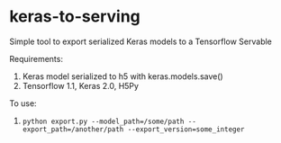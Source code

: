 # keras-to-serving
Simple tool to export serialized Keras models to a Tensorflow Servable

Requirements:
  1. Keras model serialized to h5 with keras.models.save()
  2. Tensorflow 1.1, Keras 2.0, H5Py
  
To use:
  1. ``` python export.py --model_path=/some/path --export_path=/another/path --export_version=some_integer ```
